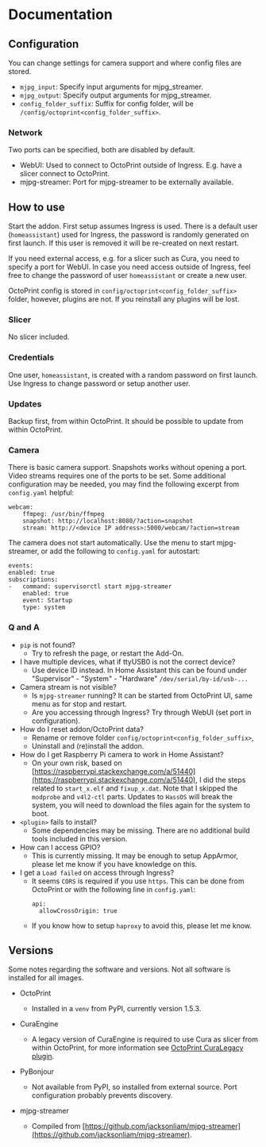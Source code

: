 # Documentation

## Configuration

You can change settings for camera support and where config files are stored.

- `mjpg_input`: Specify input arguments for mjpg_streamer.
- `mjpg_output`: Specify output arguments for mjpg_streamer.
- `config_folder_suffix`: Suffix for config folder, will be `/config/octoprint<config_folder_suffix>`.

### Network

Two ports can be specified, both are disabled by default.

- WebUI: Used to connect to OctoPrint outside of Ingress. E.g. have a slicer connect to OctoPrint.
- mjpg-streamer: Port for mjpg-streamer to be externally available.

## How to use

Start the addon. First setup assumes Ingress is used.
There is a default user (`homeassistant`) used for Ingress, the password is randomly generated on first launch. If this user is removed it will be re-created on next restart.

If you need external access, e.g. for a slicer such as Cura, you need to specify a port for WebUI. In case you need access outside of Ingress, feel free to change the password of user `homeassistant` or create a new user.

OctoPrint config is stored in `config/octoprint<config_folder_suffix>` folder, however, plugins are not. If you reinstall any plugins will be lost.

### Slicer

No slicer included.

### Credentials

One user, `homeassistant`, is created with a random password on first launch. Use Ingress to change password or setup another user.

### Updates

Backup first, from within OctoPrint.
It should be possible to update from within OctoPrint.

### Camera

There is basic camera support. Snapshots works without opening a port.
Video streams requires one of the ports to be set.
Some additional configuration may be needed, you may find the following excerpt from `config.yaml` helpful:

```
webcam:
    ffmpeg: /usr/bin/ffmpeg
    snapshot: http://localhost:8080/?action=snapshot
    stream: http://<device IP address>:5000/webcam/?action=stream
```

The camera does not start automatically. Use the menu to start mjpg-streamer, or add the following to `config.yaml` for autostart:
```
events:
enabled: true
subscriptions:
-   command: supervisorctl start mjpg-streamer
    enabled: true
    event: Startup
    type: system
```

### Q and A

- `pip` is not found?
  - Try to refresh the page, or restart the Add-On.
- I have multiple devices, what if ttyUSB0 is not the correct device?
  - Use device ID instead. In Home Assistant this can be found under "Supervisor" - "System" - "Hardware" `/dev/serial/by-id/usb-...`
- Camera stream is not visible?
  - Is `mjpg-streamer` running? It can be started from OctoPrint UI, same menu as for stop and restart.
  - Are you accessing through Ingress? Try through WebUI (set port in configuration).
- How do I reset addon/OctoPrint data?
  - Rename or remove folder `config/octoprint<config_folder_suffix>`,
  - Uninstall and (re)install the addon.
- How do I get Raspberry Pi camera to work in Home Assistant?
  - On your own risk, based on [https://raspberrypi.stackexchange.com/a/51440](https://raspberrypi.stackexchange.com/a/51440), I did the steps related to `start_x.elf` and `fixup_x.dat`. Note that I skipped the `modprobe` and `v4l2-ctl` parts. Updates to `HassOS` will break the system, you will need to download the files again for the system to boot.
- `<plugin>` fails to install?
  - Some dependencies may be missing. There are no additional build tools included in this version.
- How can I access GPIO?
  - This is currently missing. It may be enough to setup AppArmor, please let me know if you have knowledge on this.
- I get a `Load failed` on access through Ingress?
  - It seems `CORS` is required if you use `https`. This can be done from OctoPrint or with the following line in `config.yaml`:
    ```
    api:
      allowCrossOrigin: true
    ```
  - If you know how to setup `haproxy` to avoid this, please let me know.

## Versions

Some notes regarding the software and versions.
Not all software is installed for all images.

- OctoPrint
  - Installed in a `venv` from PyPI, currently version 1.5.3.

- CuraEngine
  - A legacy version of CuraEngine is required to use Cura as slicer from within OctoPrint, for more information see [OctoPrint CuraLegacy plugin](https://plugins.octoprint.org/plugins/curalegacy/).

- PyBonjour
  - Not available from PyPI, so installed from external source. Port configuration probably prevents discovery.

- mjpg-streamer
  - Compiled from [https://github.com/jacksonliam/mjpg-streamer](https://github.com/jacksonliam/mjpg-streamer).
